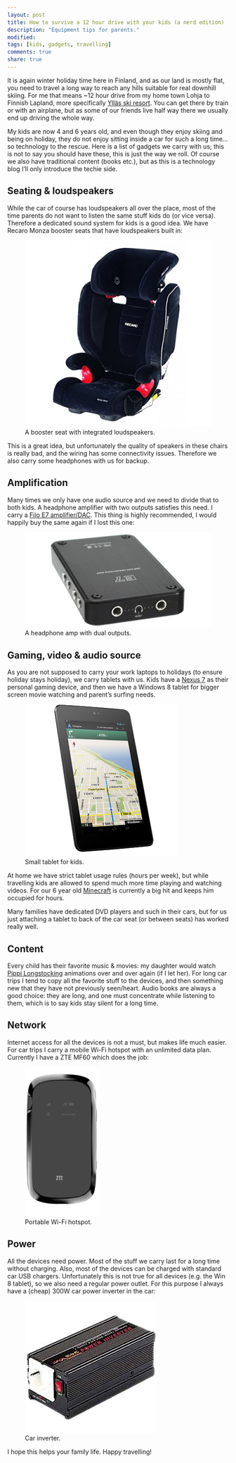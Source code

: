 ```yaml
---
layout: post
title: How to survive a 12 hour drive with your kids (a nerd edition)
description: "Equipment tips for parents."
modified:
tags: [kids, gadgets, travelling]
comments: true
share: true
---
```


It is again winter holiday time here in Finland, and as our land is mostly flat, you
need to travel a long way to reach any hills suitable for real downhill skiing. For
me that means ~12 hour drive from my home town Lohja to Finnish Lapland, more specifically
[Ylläs ski resort](https://maps.google.com/maps?q=Iso-Yll%C3%A4ksentie+44,+Kolari,+Finland&hl=en&ie=UTF8&ll=67.55577,24.240389&spn=0.027559,0.073814&sll=67.55518,24.260731&sspn=0.027559,0.073814&oq=Iso-Yll%C3%A4ksentie+44&t=h&hnear=Iso-Yll%C3%A4ksentie+44,+Kolari,+Finland&z=14).
You can get there by train or with an airplane, but as some of our friends live half
way there we usually end up driving the whole way.

My kids are now 4 and 6 years old, and even though they enjoy skiing and being on holiday,
they do not enjoy sitting inside a car for such a long time… so technology to the rescue.
Here is a list of gadgets we carry with us; this is not to say you should have these, this
is just the way we roll. Of course we also have traditional content (books etc.), but as
this is a technology blog I’ll only introduce the techie side.

## Seating & loudspeakers

While the car of course has loudspeakers all over the place, most of the time parents
do not want to listen the same stuff kids do (or vice versa). Therefore a dedicated
sound system for kids is a good idea. We have Recaro Monza booster seats that have
loudspeakers built in:

<figure>
	<img src="/images/2013-03-13-Recaro Monza_2.jpg" alt="A booster seat with integrated loudspeakers.">
    <figcaption>A booster seat with integrated loudspeakers.</figcaption>
</figure>

This is a great idea, but unfortunately the quality of speakers in these chairs is really
bad, and the wiring has some connectivity issues. Therefore we also carry some headphones
with us for backup.

## Amplification

Many times we only have one audio source and we need to divide that to both kids. A
headphone amplifier with two outputs satisfies this need. I carry a
[Fiio E7 amplifier/DAC](http://www.whathifi.com/review/fiio-e7). This thing is
highly recommended, I would happily buy the same again if I lost this one:

<figure>
	<img src="/images/2013-03-13-FiioE7_2.jpg" alt="A headphone amp with dual outputs.">
    <figcaption>A headphone amp with dual outputs.</figcaption>
</figure>

## Gaming, video & audio source

As you are not supposed to carry your work laptops to holidays (to ensure holiday
stays holiday), we carry tablets with us. Kids have a [Nexus 7](http://www.google.com/nexus/7/)
as their personal gaming device, and then we have a Windows 8 tablet for bigger
screen movie watching and parent’s surfing needs.

<figure>
	<img src="/images/2013-03-13-Nexus_7_2.png" alt="Small tablet for kids.">
    <figcaption>Small tablet for kids.</figcaption>
</figure>

At home we have strict tablet usage rules (hours per week), but while travelling
kids are allowed to spend much more time playing and watching videos. For our
6 year old [Minecraft](https://minecraft.net/) is currently a big hit and keeps
him occupied for hours.

Many families have dedicated DVD players and such in their cars, but for us just
attaching a tablet to back of the car seat (or between seats) has worked really well.

## Content

Every child has their favorite music & movies: my daughter would watch
[Pippi Longstocking](http://en.wikipedia.org/wiki/Pippi_Longstocking) animations
over and over again (if I let her). For long car trips I tend to copy all the
favorite stuff to the devices, and then something new that they have not previously
seen/heart. Audio books are always a good choice: they are long, and one must
concentrate while listening to them, which is to say kids stay silent for a long time.

## Network

Internet access for all the devices is not a must, but makes life much easier. For
car trips I carry a mobile Wi-Fi hotspot with an unlimited data plan. Currently
I have a ZTE MF60 which does the job:

<figure>
	<img src="/images/2013-03-13-ZTE-mf60_2.jpg" alt="Portable Wi-Fi hotspot.">
    <figcaption>Portable Wi-Fi hotspot.</figcaption>
</figure>

## Power

All the devices need power. Most of the stuff we carry last for a long time without charging. Also, most of the devices can be charged with standard car USB chargers. Unfortunately this is not true for all devices (e.g. the Win 8 tablet), so we also need a regular power outlet. For this purpose I always have a (cheap) 300W car power inverter in the car:

<figure>
	<img src="/images/2013-03-13-Inverter_2.jpg" alt="Car inverter.">
    <figcaption>Car inverter.</figcaption>
</figure>

I hope this helps your family life. Happy travelling!
